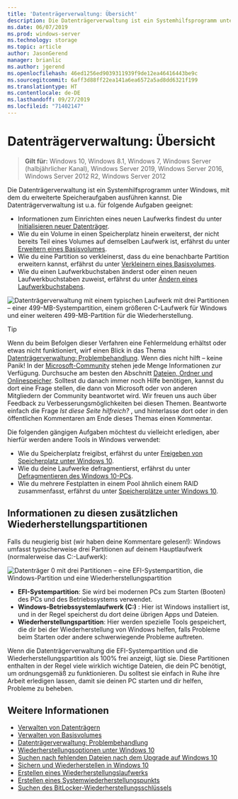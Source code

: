 ```yaml
---
title: 'Datenträgerverwaltung: Übersicht'
description: Die Datenträgerverwaltung ist ein Systemhilfsprogramm unter Windows, mit dem du erweiterte Speicheraufgaben ausführen kannst, wie z.B. die Initialisierung eines neuen Laufwerks, die Erweiterung von Volumes, das Schrumpfen von Partitionen und das Ändern von Laufwerksbuchstaben.
ms.date: 06/07/2019
ms.prod: windows-server
ms.technology: storage
ms.topic: article
author: JasonGerend
manager: brianlic
ms.author: jgerend
ms.openlocfilehash: 46ed1256ed9039311939f9de12ea46416443be9c
ms.sourcegitcommit: 6aff3d88ff22ea141a6ea6572a5ad8dd6321f199
ms.translationtype: HT
ms.contentlocale: de-DE
ms.lasthandoff: 09/27/2019
ms.locfileid: "71402147"
---
```

# <a name="overview-of-disk-management"></a>Datenträgerverwaltung: Übersicht

> **Gilt für:** Windows 10, Windows 8.1, Windows 7, Windows Server (halbjährlicher Kanal), Windows Server 2019, Windows Server 2016, Windows Server 2012 R2, Windows Server 2012

Die Datenträgerverwaltung ist ein Systemhilfsprogramm unter Windows, mit dem du erweiterte Speicheraufgaben ausführen kannst. Die Datenträgerverwaltung ist u.a. für folgende Aufgaben geeignet:

- Informationen zum Einrichten eines neuen Laufwerks findest du unter [Initialisieren neuer Datenträger](initialize-new-disks.md).
- Wie du ein Volume in einen Speicherplatz hinein erweiterst, der nicht bereits Teil eines Volumes auf demselben Laufwerk ist, erfährst du unter [Erweitern eines Basisvolumes](extend-a-basic-volume.md).
- Wie du eine Partition so verkleinerst, dass du eine benachbarte Partition erweitern kannst, erfährst du unter [Verkleinern eines Basisvolumes](shrink-a-basic-volume.md).
- Wie du einen Laufwerkbuchstaben änderst oder einen neuen Laufwerkbuchstaben zuweist, erfährst du unter [Ändern eines Laufwerkbuchstabens](change-a-drive-letter.md).

![Datenträgerverwaltung mit einem typischen Laufwerk mit drei Partitionen – einer 499-MB-Systempartition, einem größeren C-Laufwerk für Windows und einer weiteren 499-MB-Partition für die Wiederherstellung.](media/disk-management.png)

> [!TIP]
>  Wenn du beim Befolgen dieser Verfahren eine Fehlermeldung erhältst oder etwas nicht funktioniert, wirf einen Blick in das Thema [Datenträgerverwaltung: Problembehandlung](troubleshooting-disk-management.md). Wenn dies nicht hilft – keine Panik! In der [Microsoft-Community](https://answers.microsoft.com/en-us/windows) stehen jede Menge Informationen zur Verfügung. Durchsuche am besten den Abschnitt [Dateien, Ordner und Onlinespeicher](https://answers.microsoft.com/en-us/windows/forum/windows_10-files?sort=lastreplydate&dir=desc&tab=All&status=all&mod=&modAge=&advFil=&postedAfter=&postedBefore=&threadType=all&isFilterExpanded=true&tm=1514405359639). Solltest du danach immer noch Hilfe benötigen, kannst du dort eine Frage stellen, die dann von Microsoft oder von anderen Mitgliedern der Community beantwortet wird. Wir freuen uns auch über Feedback zu Verbesserungsmöglichkeiten bei diesen Themen. Beantworte einfach die Frage *Ist diese Seite hilfreich?* , und hinterlasse dort oder in den öffentlichen Kommentaren am Ende dieses Themas einen Kommentar.

Die folgenden gängigen Aufgaben möchtest du vielleicht erledigen, aber hierfür werden andere Tools in Windows verwendet:

- Wie du Speicherplatz freigibst, erfährst du unter [Freigeben von Speicherplatz unter Windows 10](https://support.microsoft.com/help/12425/windows-10-free-up-drive-space).
- Wie du deine Laufwerke defragmentierst, erfährst du unter [Defragmentieren des Windows 10-PCs](https://support.microsoft.com/help/4026701/windows-defragment-your-windows-10-pc).
- Wie du mehrere Festplatten in einem Pool ähnlich einem RAID zusammenfasst, erfährst du unter [Speicherplätze unter Windows 10](https://support.microsoft.com/help/12438/windows-10-storage-spaces).

## <a name="about-those-extra-recovery-partitions"></a>Informationen zu diesen zusätzlichen Wiederherstellungspartitionen

Falls du neugierig bist (wir haben deine Kommentare gelesen!): Windows umfasst typischerweise drei Partitionen auf deinem Hauptlaufwerk (normalerweise das C:-Laufwerk):

![Datenträger 0 mit drei Partitionen – eine EFI-Systempartition, die Windows-Partition und eine Wiederherstellungspartition](media/windows-partitions.png)

- **EFI-Systempartition**: Sie wird bei modernen PCs zum Starten (Booten) des PCs und des Betriebssystems verwendet.
- **Windows-Betriebssystemlaufwerk (C:)** : Hier ist Windows installiert ist, und in der Regel speicherst du dort deine übrigen Apps und Dateien.
- **Wiederherstellungspartition**: Hier werden spezielle Tools gespeichert, die dir bei der Wiederherstellung von Windows helfen, falls Probleme beim Starten oder andere schwerwiegende Probleme auftreten.

Wenn die Datenträgerverwaltung die EFI-Systempartition und die Wiederherstellungspartition als 100% frei anzeigt, lügt sie. Diese Partitionen enthalten in der Regel viele wirklich wichtige Dateien, die dein PC benötigt, um ordnungsgemäß zu funktionieren. Du solltest sie einfach in Ruhe ihre Arbeit erledigen lassen, damit sie deinen PC starten und dir helfen, Probleme zu beheben.

## <a name="see-also"></a>Weitere Informationen

- [Verwalten von Datenträgern](manage-disks.md)
- [Verwalten von Basisvolumes](manage-basic-volumes.md)
- [Datenträgerverwaltung: Problembehandlung](troubleshooting-disk-management.md)
- [Wiederherstellungsoptionen unter Windows 10](https://support.microsoft.com/help/12415/windows-10-recovery-options)
- [Suchen nach fehlenden Dateien nach dem Upgrade auf Windows 10](https://support.microsoft.com/help/12386/windows-10-find-lost-files-after-update)
- [Sichern und Wiederherstellen in Windows 10](https://support.microsoft.com/help/17143/windows-10-back-up-your-files)
- [Erstellen eines Wiederherstellungslaufwerks](https://support.microsoft.com/help/4026852/windows-create-a-recovery-drive)
- [Erstellen eines Systemwiederherstellungspunkts](https://support.microsoft.com/help/4027538/windows-create-a-system-restore-point)
- [Suchen des BitLocker-Wiederherstellungsschlüssels](https://support.microsoft.com/help/4026181/windows-find-my-bitlocker-recovery-key)

